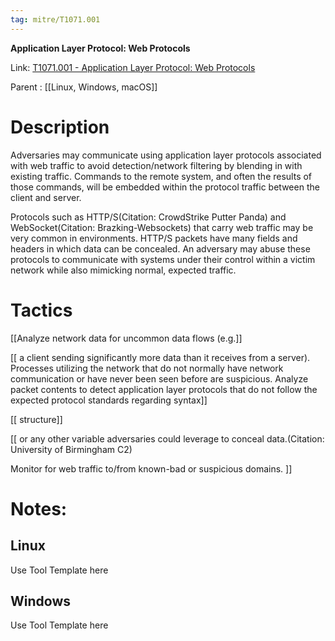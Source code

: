 ```yaml
---
tag: mitre/T1071.001
---
```


**Application Layer Protocol: Web Protocols**

Link: [T1071.001 - Application Layer Protocol: Web Protocols](https://attack.mitre.org/techniques/T1071/001)

Parent : [[Linux, Windows, macOS]]


# Description

Adversaries may communicate using application layer protocols associated with web traffic to avoid detection/network filtering by blending in with existing traffic. Commands to the remote system, and often the results of those commands, will be embedded within the protocol traffic between the client and server. 

Protocols such as HTTP/S(Citation: CrowdStrike Putter Panda) and WebSocket(Citation: Brazking-Websockets) that carry web traffic may be very common in environments. HTTP/S packets have many fields and headers in which data can be concealed. An adversary may abuse these protocols to communicate with systems under their control within a victim network while also mimicking normal, expected traffic. 

# Tactics


[[Analyze network data for uncommon data flows (e.g.]]

[[ a client sending significantly more data than it receives from a server). Processes utilizing the network that do not normally have network communication or have never been seen before are suspicious. Analyze packet contents to detect application layer protocols that do not follow the expected protocol standards regarding syntax]]

[[ structure]]

[[ or any other variable adversaries could leverage to conceal data.(Citation: University of Birmingham C2)

Monitor for web traffic to/from known-bad or suspicious domains. ]]


# Notes:

## Linux

Use Tool Template here

## Windows

Use Tool Template here